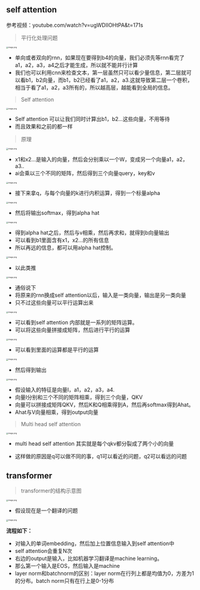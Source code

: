 ## self attention

参考视频：youtube.com/watch?v=ugWDIIOHtPA&t=171s

> 平行化处理问题

<img src="http://ww1.sinaimg.cn/large/005KJzqrgy1gm04pvp48pj312q0ri1k4.jpg" alt="image.png" style="zoom:33%;" />

- 单向或者双向的rnn，如果现在要得到b4的向量，我们必须先等rnn看完了a1，a2，a3，a4之后才能生成，所以就不能并行计算
- 我们也可以利用cnn来检查文本，第一层虽然只可以看少量信息，第二层就可以看b1，b2向量，而b1，b2已经看了a1，a2，a3.这就导致第二层一个卷积，相当于看了a1，a2，a3所有的，所以越高层，越能看到全局的信息。

> Self attention

<img src="http://ww1.sinaimg.cn/large/005KJzqrgy1gm04xtdlixj312k0sk1kx.jpg" alt="image.png" style="zoom:33%;" />

- Self attention 可以让我们同时计算出b1，b2...这些向量，不用等待
- 而且效果和之前的都一样

> 原理

<img src="http://ww1.sinaimg.cn/large/005KJzqrgy1gm050ql27lj31140sqb12.jpg" alt="image.png" style="zoom:33%;" />

- x1和x2...是输入的向量，然后会分别乘以一个W，变成另一个向量a1，a2，a3..
- ai会乘以三个不同的矩阵，然后得到三个向量query，key和v

<img src="http://ww1.sinaimg.cn/large/005KJzqrgy1gm055fhw3nj312y0rokd9.jpg" alt="image.png" style="zoom:33%;" />

- 接下来拿q，与每个向量的k进行内积运算，得到一个标量alpha

<img src="http://ww1.sinaimg.cn/large/005KJzqrgy1gm057b91iij311g0sah3p.jpg" alt="image.png" style="zoom:33%;" />



- 然后将输出softmax，得到alpha hat



<img src="http://ww1.sinaimg.cn/large/005KJzqrgy1gm058plfmbj31180t87pa.jpg" alt="image.png" style="zoom:33%;" />

- 得到alpha hat之后，然后与v相乘，然后再求和，就得到b向量输出
- 可以看到b1里面含有x1，x2...的所有信息
- 所以再远的信息，都可以用alpha hat控制。

<img src="http://ww1.sinaimg.cn/large/005KJzqrgy1gm05b3ajxgj311s0sk7rv.jpg" alt="image.png" style="zoom:33%;" />

- 以此类推

<img src="http://ww1.sinaimg.cn/large/005KJzqrgy1gm09a2g1ftj311u0si4po.jpg" alt="image.png" style="zoom:33%;" />

- 通俗说下
- 将原来的rnn换成self attention以后，输入是一类向量，输出是另一类向量
- 只不过这些向量可以平行运算出来

<img src="http://ww1.sinaimg.cn/large/005KJzqrgy1gm09d3unvbj312c0rye52.jpg" alt="image.png" style="zoom:33%;" />

- 可以看到self attention 内部就是一系列的矩阵运算。
- 可以将这些向量拼接成矩阵，然后进行平行的运算

<img src="http://ww1.sinaimg.cn/large/005KJzqrgy1gm09fyhx8xj31260t01f0.jpg" alt="image.png" style="zoom:33%;" />

- 可以看到里面的运算都是平行的运算

<img src="http://ww1.sinaimg.cn/large/005KJzqrgy1gm09hkkn5oj311y0si4jy.jpg" alt="image.png" style="zoom:33%;" />

- 然后得到输出

<img src="http://ww1.sinaimg.cn/large/005KJzqrgy1gm09ivm7n2j312u0sg4iv.jpg" alt="image.png" style="zoom:33%;" />

- 假设输入的特征是向量I，a1，a2，a3，a4.
- 向量I分别和三个不同的矩阵相乘，得到三个向量，QKV
- 向量可以拼接成矩阵QKV，然后K和Q相乘得到A，然后再softmax得到Ahat。
- Ahat与V向量相乘，得到output向量

> Multi head self attention

<img src="http://ww1.sinaimg.cn/large/005KJzqrgy1gm09o3vvu8j311m0t8ww6.jpg" alt="image.png" style="zoom:33%;" />

- multi head self attention 其实就是每个qkv都分裂成了两个小的向量

- 这样做的原因是q可以做不同的事，q1可以看近的问题，q2可以看远的问题

## transformer

> transformer的结构示意图

<img src="http://ww1.sinaimg.cn/large/005KJzqrgy1gm09x3cbnfj310s0t0auz.jpg" alt="image.png" style="zoom:33%;" />

- 假设现在是一个翻译的问题

<img src="http://ww1.sinaimg.cn/large/005KJzqrgy1gm0a0jyyw3j312k0sa7wh.jpg" alt="image.png" style="zoom:33%;" />

**流程如下：**

- 对输入的单词embedding，然后加上位置信息输入到self attention中
- self attention会重复N次
- 右边的output是输入，比如机器学习翻译是machine learning。
- 那么第一个输入是EOS，然后输入是machine
- layer norm和batchnorm的区别：layer norm在行列上都是均值为0，方差为1的分布。batch norm只有在行上是0-1分布


